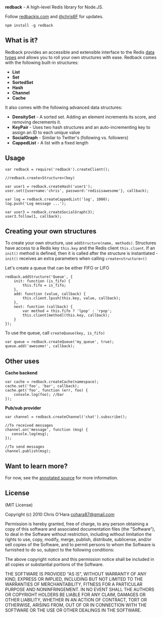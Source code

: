 **redback** - A high-level Redis library for Node.JS.

Follow [redbackjs.com](http://redbackjs.com/) and [@chris6F](twitter.com/chris6F) for updates.

    npm install -g redback

## What is it?

Redback provides an accessible and extensible interface to the Redis [data types](http://redis.io/topics/data-types) and allows you to roll your own structures with ease. Redback comes with the following built-in structures:

- **List**
- **Set**
- **SortedSet**
- **Hash**
- **Channel**
- **Cache**

It also comes with the following advanced data structures:

- **DensitySet** - A sorted set. Adding an element increments its score, and removing decrements it.
- **KeyPair** - Uses two hash structures and an auto-incrementing key to assign an ID to each unique value
- **SocialGraph** - Similar to Twitter's (following vs. followers)
- **CappedList** - A list with a fixed length

## Usage

    var redback = require('redback').createClient();

    //redback.create<Structure>(key)

    var user1 = redback.createHash('user1');
    user.set({username:'chris', password:'redisisawesome'}, callback);

    var log = redback.createCappedList('log', 1000);
    log.push('Log message ...');

    var user3 = redback.createSocialGraph(3);
    user3.follow(1, callback);

## Creating your own structures

To create your own structure, use `addStructure(name, methods)`.
Structures have access to a Redis key `this.key` and the Redis client
`this.client`. If an `init()` method is defined, then it is called after
the structure is instantiated - `init()` receives an extra parameters
when calling `create<structure>()`

Let's create a queue that can be either FIFO or LIFO

    redback.addStructure('Queue', {
        init: function (is_fifo) {
            this.fifo = is_fifo;
        },
        add: function (value, callback) {
            this.client.lpush(this.key, value, callback);
        },
        next: function (callback) {
            var method = this.fifo ? 'lpop' : 'rpop';
            this.client[method](this.key, callback);
        }
    });

To use the queue, call `createQueue(key, is_fifo)`

    var queue = redback.createQueue('my_queue', true);
    queue.add('awesome!', callback);

## Other uses

**Cache backend**

    var cache = redback.createCache(namespace);
    cache.set('foo', 'bar', callback);
    cache.get('foo', function (err, foo) {
        console.log(foo); //bar
    });

**Pub/sub provider**

    var channel = redback.createChannel('chat').subscribe();

    //To received messages
    channel.on('message', function (msg) {
       console.log(msg);
    });

    //To send messages
    channel.publish(msg);

## Want to learn more?

For now, see the [annotated source](http://redbackjs.com/api.html) for more information.

## License

(MIT License)

Copyright (c) 2010 Chris O'Hara <cohara87@gmail.com>

Permission is hereby granted, free of charge, to any person obtaining
a copy of this software and associated documentation files (the
"Software"), to deal in the Software without restriction, including
without limitation the rights to use, copy, modify, merge, publish,
distribute, sublicense, and/or sell copies of the Software, and to
permit persons to whom the Software is furnished to do so, subject to
the following conditions:

The above copyright notice and this permission notice shall be
included in all copies or substantial portions of the Software.

THE SOFTWARE IS PROVIDED "AS IS", WITHOUT WARRANTY OF ANY KIND,
EXPRESS OR IMPLIED, INCLUDING BUT NOT LIMITED TO THE WARRANTIES OF
MERCHANTABILITY, FITNESS FOR A PARTICULAR PURPOSE AND
NONINFRINGEMENT. IN NO EVENT SHALL THE AUTHORS OR COPYRIGHT HOLDERS BE
LIABLE FOR ANY CLAIM, DAMAGES OR OTHER LIABILITY, WHETHER IN AN ACTION
OF CONTRACT, TORT OR OTHERWISE, ARISING FROM, OUT OF OR IN CONNECTION
WITH THE SOFTWARE OR THE USE OR OTHER DEALINGS IN THE SOFTWARE.
